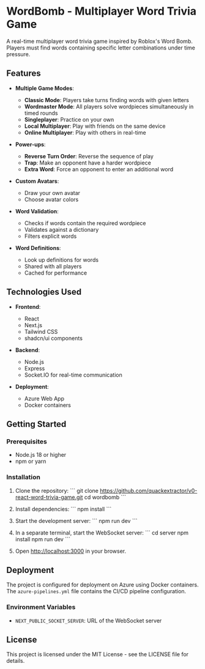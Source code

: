 # WordBomb - Multiplayer Word Trivia Game

A real-time multiplayer word trivia game inspired by Roblox's Word Bomb. Players must find words containing specific letter combinations under time pressure.

## Features

- **Multiple Game Modes**:
  - **Classic Mode**: Players take turns finding words with given letters
  - **Wordmaster Mode**: All players solve wordpieces simultaneously in timed rounds
  - **Singleplayer**: Practice on your own
  - **Local Multiplayer**: Play with friends on the same device
  - **Online Multiplayer**: Play with others in real-time

- **Power-ups**:
  - **Reverse Turn Order**: Reverse the sequence of play
  - **Trap**: Make an opponent have a harder wordpiece
  - **Extra Word**: Force an opponent to enter an additional word

- **Custom Avatars**:
  - Draw your own avatar
  - Choose avatar colors

- **Word Validation**:
  - Checks if words contain the required wordpiece
  - Validates against a dictionary
  - Filters explicit words

- **Word Definitions**:
  - Look up definitions for words
  - Shared with all players
  - Cached for performance

## Technologies Used

- **Frontend**:
  - React
  - Next.js
  - Tailwind CSS
  - shadcn/ui components

- **Backend**:
  - Node.js
  - Express
  - Socket.IO for real-time communication

- **Deployment**:
  - Azure Web App
  - Docker containers

## Getting Started

### Prerequisites

- Node.js 18 or higher
- npm or yarn

### Installation

1. Clone the repository:
   \`\`\`
   git clone https://github.com/quackextractor/v0-react-word-trivia-game.git
   cd wordbomb
   \`\`\`

2. Install dependencies:
   \`\`\`
   npm install
   \`\`\`

3. Start the development server:
   \`\`\`
   npm run dev
   \`\`\`

4. In a separate terminal, start the WebSocket server:
   \`\`\`
   cd server
   npm install
   npm run dev
   \`\`\`

5. Open [http://localhost:3000](http://localhost:3000) in your browser.

## Deployment

The project is configured for deployment on Azure using Docker containers. The `azure-pipelines.yml` file contains the CI/CD pipeline configuration.

### Environment Variables

- `NEXT_PUBLIC_SOCKET_SERVER`: URL of the WebSocket server

## License

This project is licensed under the MIT License - see the LICENSE file for details.
